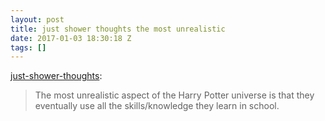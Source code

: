 ```yaml
---
layout: post
title: just shower thoughts the most unrealistic
date: 2017-01-03 18:30:18 Z
tags: []
---
```

[just-shower-thoughts](http://just-shower-thoughts.tumblr.com/post/155302556079/the-most-unrealistic-aspect-of-the-harry-potter):

> The most unrealistic aspect of the Harry Potter universe is that they eventually use all the skills/knowledge they learn in school.
